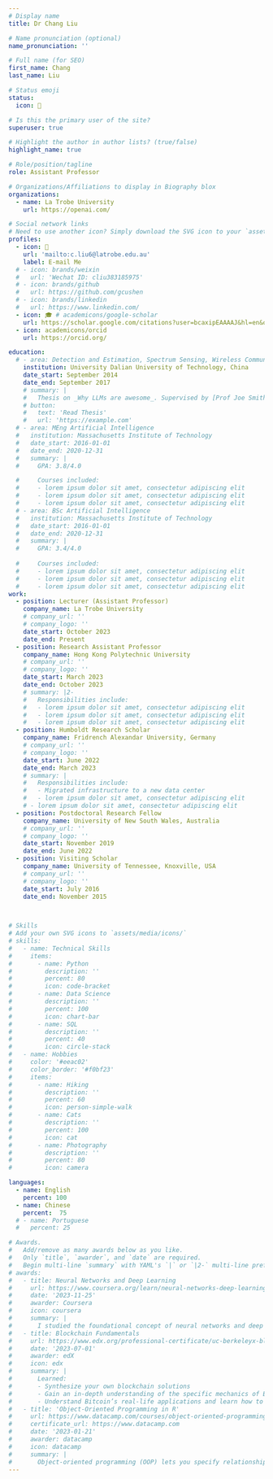 ```yaml
---
# Display name
title: Dr Chang Liu 

# Name pronunciation (optional)
name_pronunciation: ''

# Full name (for SEO)
first_name: Chang 
last_name: Liu 

# Status emoji
status: 
  icon: 🙌

# Is this the primary user of the site?
superuser: true

# Highlight the author in author lists? (true/false)
highlight_name: true

# Role/position/tagline
role: Assistant Professor 

# Organizations/Affiliations to display in Biography blox
organizations:
  - name: La Trobe University 
    url: https://openai.com/ 

# Social network links
# Need to use another icon? Simply download the SVG icon to your `assets/media/icons/` folder.
profiles:
  - icon: 📧
    url: 'mailto:c.liu6@latrobe.edu.au'
    label: E-mail Me
  # - icon: brands/weixin 
  #   url: 'Wechat ID: cliu383185975'
  # - icon: brands/github
  #   url: https://github.com/gcushen
  # - icon: brands/linkedin
  #   url: https://www.linkedin.com/
  - icon: 🎓 # academicons/google-scholar 
    url: https://scholar.google.com/citations?user=bcaxipEAAAAJ&hl=en&oi=sra
  - icon: academicons/orcid
    url: https://orcid.org/

education:
  # - area: Detection and Estimation, Spectrum Sensing, Wireless Communications  
    institution: University Dalian University of Technology, China 
    date_start: September 2014 
    date_end: September 2017
    # summary: |
    #   Thesis on _Why LLMs are awesome_. Supervised by [Prof Joe Smith](https://example.com). Presented papers at 5 IEEE conferences with the contributions being published in 2 Springer journals.
    # button:
    #   text: 'Read Thesis'
    #   url: 'https://example.com'
  # - area: MEng Artificial Intelligence
  #   institution: Massachusetts Institute of Technology
  #   date_start: 2016-01-01
  #   date_end: 2020-12-31
  #   summary: |
  #     GPA: 3.8/4.0

  #     Courses included:
  #     - lorem ipsum dolor sit amet, consectetur adipiscing elit
  #     - lorem ipsum dolor sit amet, consectetur adipiscing elit
  #     - lorem ipsum dolor sit amet, consectetur adipiscing elit
  # - area: BSc Artificial Intelligence
  #   institution: Massachusetts Institute of Technology
  #   date_start: 2016-01-01
  #   date_end: 2020-12-31
  #   summary: |
  #     GPA: 3.4/4.0
      
  #     Courses included:
  #     - lorem ipsum dolor sit amet, consectetur adipiscing elit
  #     - lorem ipsum dolor sit amet, consectetur adipiscing elit
  #     - lorem ipsum dolor sit amet, consectetur adipiscing elit
work: 
  - position: Lecturer (Assistant Professor)
    company_name: La Trobe University 
    # company_url: ''
    # company_logo: ''
    date_start: October 2023 
    date_end: Present 
  - position: Research Assistant Professor 
    company_name: Hong Kong Polytechnic University  
    # company_url: ''
    # company_logo: ''
    date_start: March 2023 
    date_end: October 2023
    # summary: |2-
    #   Responsibilities include:
    #   - lorem ipsum dolor sit amet, consectetur adipiscing elit
    #   - lorem ipsum dolor sit amet, consectetur adipiscing elit
    #   - lorem ipsum dolor sit amet, consectetur adipiscing elit
  - position: Humboldt Research Scholar 
    company_name: Fridrench Alexandar University, Germany  
    # company_url: ''
    # company_logo: ''
    date_start: June 2022 
    date_end: March 2023 
    # summary: |
    #   Responsibilities include:
    #   - Migrated infrastructure to a new data center
    #   - lorem ipsum dolor sit amet, consectetur adipiscing elit
    # - lorem ipsum dolor sit amet, consectetur adipiscing elit 
  - position: Postdoctoral Research Fellow 
    company_name: University of New South Wales, Australia 
    # company_url: ''
    # company_logo: ''
    date_start: November 2019 
    date_end: June 2022 
  - position: Visiting Scholar 
    company_name: University of Tennessee, Knoxville, USA  
    # company_url: ''
    # company_logo: ''
    date_start: July 2016 
    date_end: November 2015
  


# Skills
# Add your own SVG icons to `assets/media/icons/`
# skills:
#   - name: Technical Skills
#     items:
#       - name: Python
#         description: ''
#         percent: 80
#         icon: code-bracket
#       - name: Data Science
#         description: ''
#         percent: 100
#         icon: chart-bar
#       - name: SQL
#         description: ''
#         percent: 40
#         icon: circle-stack
#   - name: Hobbies
#     color: '#eeac02'
#     color_border: '#f0bf23'
#     items:
#       - name: Hiking
#         description: ''
#         percent: 60
#         icon: person-simple-walk
#       - name: Cats
#         description: ''
#         percent: 100
#         icon: cat
#       - name: Photography
#         description: ''
#         percent: 80
#         icon: camera

languages:
  - name: English
    percent: 100
  - name: Chinese
    percent:  75
  # - name: Portuguese
  #   percent: 25

# Awards.
#   Add/remove as many awards below as you like.
#   Only `title`, `awarder`, and `date` are required.
#   Begin multi-line `summary` with YAML's `|` or `|2-` multi-line prefix and indent 2 spaces below.
# awards:
#   - title: Neural Networks and Deep Learning
#     url: https://www.coursera.org/learn/neural-networks-deep-learning
#     date: '2023-11-25'
#     awarder: Coursera
#     icon: coursera
#     summary: |
#       I studied the foundational concept of neural networks and deep learning. By the end, I was familiar with the significant technological trends driving the rise of deep learning; build, train, and apply fully connected deep neural networks; implement efficient (vectorized) neural networks; identify key parameters in a neural network’s architecture; and apply deep learning to your own applications.
#   - title: Blockchain Fundamentals
#     url: https://www.edx.org/professional-certificate/uc-berkeleyx-blockchain-fundamentals
#     date: '2023-07-01'
#     awarder: edX
#     icon: edx
#     summary: |
#       Learned:
#       - Synthesize your own blockchain solutions
#       - Gain an in-depth understanding of the specific mechanics of Bitcoin
#       - Understand Bitcoin’s real-life applications and learn how to attack and destroy Bitcoin, Ethereum, smart contracts and Dapps, and alternatives to Bitcoin’s Proof-of-Work consensus algorithm
#   - title: 'Object-Oriented Programming in R'
#     url: https://www.datacamp.com/courses/object-oriented-programming-with-s3-and-r6-in-r
#     certificate_url: https://www.datacamp.com
#     date: '2023-01-21'
#     awarder: datacamp
#     icon: datacamp
#     summary: |
#       Object-oriented programming (OOP) lets you specify relationships between functions and the objects that they can act on, helping you manage complexity in your code. This is an intermediate level course, providing an introduction to OOP, using the S3 and R6 systems. S3 is a great day-to-day R programming tool that simplifies some of the functions that you write. R6 is especially useful for industry-specific analyses, working with web APIs, and building GUIs.
---
```

